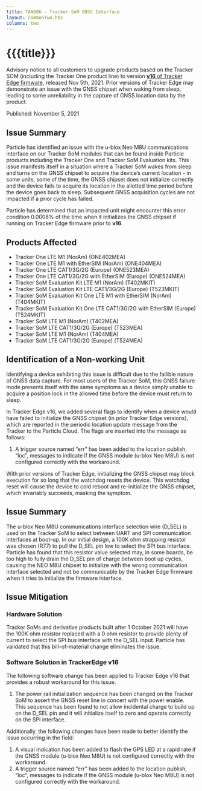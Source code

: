 ```yaml
---
title: TAN006 - Tracker SoM GNSS Interface
layout: commonTwo.hbs
columns: two
---
```


# {{{title}}}

Advisory notice to all customers to upgrade products based on the Tracker SOM (including the Tracker One product line) to version [**v16** of Tracker Edge firmware](https://github.com/particle-iot/tracker-edge/releases), released Nov 5th, 2021\. Prior versions of Tracker Edge may demonstrate an issue with the GNSS chipset when waking from sleep, leading to some unreliability in the capture of GNSS location data by the product.

Published: November 5, 2021

## Issue Summary

Particle has identified an issue with the u-blox Neo M8U communications interface on our Tracker SoM modules that can be found inside Particle products including the Tracker One and Tracker SoM Evaluation kits. This issue manifests itself in a situation where a Tracker SoM wakes from sleep and turns on the GNSS chipset to acquire the device’s current location - in some units, some of the time, the GNSS chipset does not initialize correctly and the device fails to acquire its location in the allotted time period before the device goes back to sleep. Subsequent GNSS acquisition cycles are not impacted if a prior cycle has failed.

Particle has determined that an impacted unit might encounter this error condition 0.0008% of the time when it initializes the GNSS chipset if running on Tracker Edge firmware prior to **v16**.

## Products Affected

* Tracker One LTE M1 (NorAm) (ONE402MEA)
* Tracker One LTE M1 with EtherSIM (NorAm) (ONE404MEA)
* Tracker One LTE CAT1/3G/2G (Europe) (ONE523MEA)
* Tracker One LTE CAT1/3G/2G with EtherSIM (Europe) (ONE524MEA)
* Tracker SoM Evaluation Kit LTE M1 (NorAm) (T402MKIT)
* Tracker SoM Evaluation Kit LTE CAT1/3G/2G (Europe) (T523MKIT)
* Tracker SoM Evaluation Kit One LTE M1 with EtherSIM (NorAm) (T404MKIT)
* Tracker SoM Evaluation Kit One LTE CAT1/3G/2G with EtherSIM (Europe) (T524MKIT)
* Tracker SoM LTE M1 (NorAm) (T402MEA)
* Tracker SoM LTE CAT1/3G/2G (Europe) (T523MEA)
* Tracker SoM LTE M1 (NorAm) (T404MEA)
* Tracker SoM LTE CAT1/3G/2G (Europe) (T524MEA)

## Identification of a Non-working Unit

Identifying a device exhibiting this issue is difficult due to the fallible nature of GNSS data capture. For most users of the Tracker SoM, this GNSS failure mode presents itself with the same symptoms as a device simply unable to acquire a position lock in the allowed time before the device must return to sleep. 

In Tracker Edge v16, we added several flags to identify when a device would have failed to initialize the GNSS chipset (in prior Tracker Edge versions), which are reported in the periodic location update message from the Tracker to the Particle Cloud. The flags are inserted into the message as follows:

1. A trigger source named “err” has been added to the location publish, “loc”, messages to indicate if the GNSS module (u-blox Neo M8U) is not configured correctly with the workaround.

With prior versions of Tracker Edge, initializing the GNSS chipset may block execution for so long that the watchdog resets the device. This watchdog reset will cause the device to cold reboot and re-initialize the GNSS chipset, which invariably succeeds, masking the symptom. 

## Issue Summary

The u-blox Neo M8U communications interface selection wire (D\_SEL) is used on the Tracker SoM to select between UART and SPI communication interfaces at boot-up. In our initial design, a 100K ohm strapping resistor was chosen (R77) to pull the D\_SEL pin low to select the SPI bus interface. Particle has found that this resistor value selected may, in some boards, be too high to fully drain the D\_SEL pin of charge between boot up cycles, causing the NEO M8U chipset to initialize with the wrong communication interface selected and not be communicable by the Tracker Edge firmware when it tries to initialize the firmware interface.

## Issue Mitigation

### Hardware Solution

Tracker SoMs and derivative products built after 1 October 2021 will have the 100K ohm resistor replaced with a 0 ohm resistor to provide plenty of current to select the SPI bus interface with the D\_SEL input. Particle has validated that this bill-of-material change eliminates the issue.

### Software Solution in TrackerEdge v16

The following software change has been applied to Tracker Edge v16 that provides a robust workaround for this issue.

1. The power rail initialization sequence has been changed on the Tracker SoM to assert the GNSS reset line in concert with the power enable. This sequence has been found to not allow incidental charge to build up on the D\_SEL pin and it will initialize itself to zero and operate correctly on the SPI interface.

Additionally, the following changes have been made to better identify the issue occurring in the field:

1. A visual indication has been added to flash the GPS LED at a rapid rate if the GNSS module (u-blox Neo M8U) is not configured correctly with the workaround.
2. A trigger source named “err” has been added to the location publish, “loc”, messages to indicate if the GNSS module (u-blox Neo M8U) is not configured correctly with the workaround.
